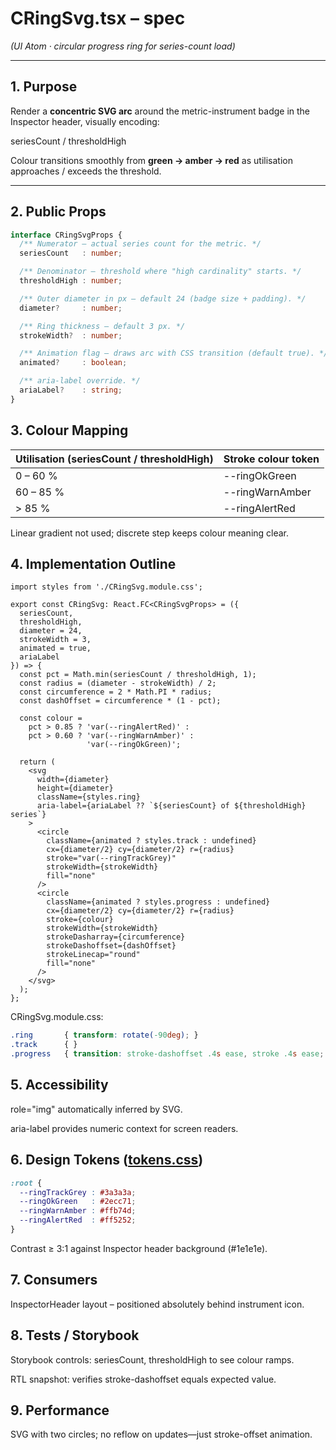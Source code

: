# CRingSvg.tsx – spec  
*(UI Atom · circular progress ring for series-count load)*

---

## 1. Purpose

Render a **concentric SVG arc** around the metric-instrument badge in the
Inspector header, visually encoding:

seriesCount / thresholdHigh

Colour transitions smoothly from **green → amber → red** as utilisation
approaches / exceeds the threshold.

---

## 2. Public Props

```ts
interface CRingSvgProps {
  /** Numerator – actual series count for the metric. */
  seriesCount   : number;

  /** Denominator – threshold where "high cardinality" starts. */
  thresholdHigh : number;

  /** Outer diameter in px – default 24 (badge size + padding). */
  diameter?     : number;

  /** Ring thickness – default 3 px. */
  strokeWidth?  : number;

  /** Animation flag – draws arc with CSS transition (default true). */
  animated?     : boolean;

  /** aria-label override. */
  ariaLabel?    : string;
}
```

## 3. Colour Mapping
| Utilisation (seriesCount / thresholdHigh) | Stroke colour token |
|-------------------------------------------|---------------------|
| 0 – 60 % | --ringOkGreen |
| 60 – 85 % | --ringWarnAmber |
| > 85 % | --ringAlertRed |

Linear gradient not used; discrete step keeps colour meaning clear.

## 4. Implementation Outline

```tsx
import styles from './CRingSvg.module.css';

export const CRingSvg: React.FC<CRingSvgProps> = ({
  seriesCount,
  thresholdHigh,
  diameter = 24,
  strokeWidth = 3,
  animated = true,
  ariaLabel
}) => {
  const pct = Math.min(seriesCount / thresholdHigh, 1);
  const radius = (diameter - strokeWidth) / 2;
  const circumference = 2 * Math.PI * radius;
  const dashOffset = circumference * (1 - pct);

  const colour =
    pct > 0.85 ? 'var(--ringAlertRed)' :
    pct > 0.60 ? 'var(--ringWarnAmber)' :
                 'var(--ringOkGreen)';

  return (
    <svg
      width={diameter}
      height={diameter}
      className={styles.ring}
      aria-label={ariaLabel ?? `${seriesCount} of ${thresholdHigh} series`}
    >
      <circle
        className={animated ? styles.track : undefined}
        cx={diameter/2} cy={diameter/2} r={radius}
        stroke="var(--ringTrackGrey)"
        strokeWidth={strokeWidth}
        fill="none"
      />
      <circle
        className={animated ? styles.progress : undefined}
        cx={diameter/2} cy={diameter/2} r={radius}
        stroke={colour}
        strokeWidth={strokeWidth}
        strokeDasharray={circumference}
        strokeDashoffset={dashOffset}
        strokeLinecap="round"
        fill="none"
      />
    </svg>
  );
};
```

CRingSvg.module.css:

```css
.ring       { transform: rotate(-90deg); }
.track      { }
.progress   { transition: stroke-dashoffset .4s ease, stroke .4s ease; }
```

## 5. Accessibility
role="img" automatically inferred by SVG.

aria-label provides numeric context for screen readers.

## 6. Design Tokens ([tokens.css](../tokens.css.md))

```css
:root {
  --ringTrackGrey : #3a3a3a;
  --ringOkGreen   : #2ecc71;
  --ringWarnAmber : #ffb74d;
  --ringAlertRed  : #ff5252;
}
```

Contrast ≥ 3:1 against Inspector header background (#1e1e1e).

## 7. Consumers
InspectorHeader layout – positioned absolutely behind instrument icon.

## 8. Tests / Storybook
Storybook controls: seriesCount, thresholdHigh to see colour ramps.

RTL snapshot: verifies stroke-dashoffset equals expected value.

## 9. Performance
SVG with two circles; no reflow on updates—just stroke-offset animation.